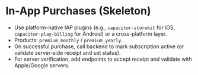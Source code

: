 # In-App Purchases (Skeleton)
- Use platform-native IAP plugins (e.g., `capacitor-storekit` for iOS, `capacitor-play-billing` for Android) or a cross-platform layer.
- Products: `premium_monthly` / `premium_yearly`.
- On successful purchase, call backend to mark subscription active (or validate server-side receipt and set status).
- For server verification, add endpoints to accept receipt and validate with Apple/Google servers.
